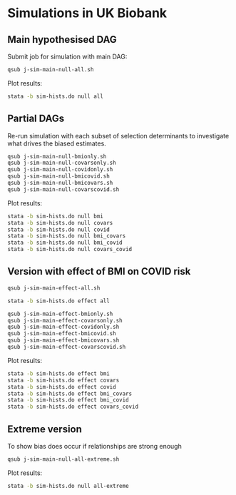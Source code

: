 
# Simulations in UK Biobank



## Main hypothesised DAG


Submit job for simulation with main DAG:

```bash
qsub j-sim-main-null-all.sh
```

Plot results:

```bash
stata -b sim-hists.do null all
```


## Partial DAGs

Re-run simulation with each subset of selection determinants to investigate what drives the biased estimates.

```bash
qsub j-sim-main-null-bmionly.sh
qsub j-sim-main-null-covarsonly.sh 
qsub j-sim-main-null-covidonly.sh 
qsub j-sim-main-null-bmicovid.sh 
qsub j-sim-main-null-bmicovars.sh 
qsub j-sim-main-null-covarscovid.sh 
```

Plot results:

```bash
stata -b sim-hists.do null bmi
stata -b sim-hists.do null covars
stata -b sim-hists.do null covid
stata -b sim-hists.do null bmi_covars
stata -b sim-hists.do null bmi_covid
stata -b sim-hists.do null covars_covid
```


## Version with effect of BMI on COVID risk

```bash
qsub j-sim-main-effect-all.sh
```

```bash
stata -b sim-hists.do effect all
```

```bash
qsub j-sim-main-effect-bmionly.sh
qsub j-sim-main-effect-covarsonly.sh
qsub j-sim-main-effect-covidonly.sh
qsub j-sim-main-effect-bmicovid.sh
qsub j-sim-main-effect-bmicovars.sh 
qsub j-sim-main-effect-covarscovid.sh 
```

Plot results:

```bash
stata -b sim-hists.do effect bmi
stata -b sim-hists.do effect covars
stata -b sim-hists.do effect covid
stata -b sim-hists.do effect bmi_covars
stata -b sim-hists.do effect bmi_covid
stata -b sim-hists.do effect covars_covid
```



## Extreme version

To show bias does occur if relationships are strong enough

```bash
qsub j-sim-main-null-all-extreme.sh
```

Plot results:

```bash
stata -b sim-hists.do null all-extreme
```
